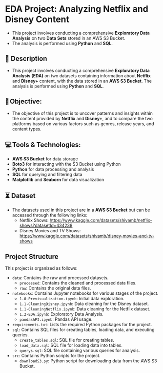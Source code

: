 # EDA Project: Analyzing Netflix and Disney Content

- This project involves conducting a comprehensive **Exploratory Data Analysis** on two **Data Sets** stored in an AWS S3 Bucket.
- The analysis is performed using **Python** and **SQL**.
  
## 📝 Description
- This project involves conducting a comprehensive **Exploratory Data Analysis (EDA)** on two datasets containing information about **Netflix** and **Disney+** content, with the data stored in an **AWS S3 Bucket**. The analysis is performed using **Python** and **SQL**.

## 🎯 Objective:
- The objective of this project is to uncover patterns and insights within the content provided by **Netflix** and **Disney+**, and to compare the two platforms based on various factors such as genres, release years, and content types.

## 💻 Tools & Technologies:
- **AWS S3 Bucket** for data storage
- **Boto3** for interacting with the S3 Bucket using Python
- **Python** for data processing and analysis
- **SQL** for querying and filtering data
- **Matplotlib** and **Seaborn** for data visualization

## ⏳ Dataset
- The datasets used in this project are in a **AWS S3 Bucket** but can be accessed through the following links:
  - Netflix Shows: https://www.kaggle.com/datasets/shivamb/netflix-shows?datasetId=434238
  - Disney Movies and TV Shows: https://www.kaggle.com/datasets/shivamb/disney-movies-and-tv-shows

## Project Structure
This project is organized as follows:

- `data`: Contains the raw and processed datasets.
  - `processed`: Contains the cleaned and processed data files.
  - `raw`: Contains the original data files.
- `notebooks`: Contains Jupyter notebooks for various stages of the project.
  - `1.0-Previsualization.ipynb`: Initial data exploration.
  - `1.1-CleaningDisney.ipynb`: Data cleaning for the Disney dataset.
  - `1.1-CleaningNetflix.ipynb`: Data cleaning for the Netflix dataset.
  - `1.2-EDA.ipynb`: Exploratory Data Analysis.
  - `pandasAPI.ipynb`: Pandas API usage.
- `requirements.txt`: Lists the required Python packages for the project.
- `sql`: Contains SQL files for creating tables, loading data, and executing queries.
  - `create_tables.sql`: SQL file for creating tables.
  - `load_data.sql`: SQL file for loading data into tables.
  - `querys.sql`: SQL file containing various queries for analysis.
- `src`: Contains Python scripts for the project.
  - `downloadS3.py`: Python script for downloading data from the AWS S3 Bucket.
